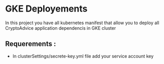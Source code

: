 # GKE Deployements  
In this project you have all kubernetes manifest that allow you to deploy all CryptoAdvice application dependencis in GKE cluster  
## Requerements : 
* In clusterSettings/secrete-key.yml file add your service account key    
